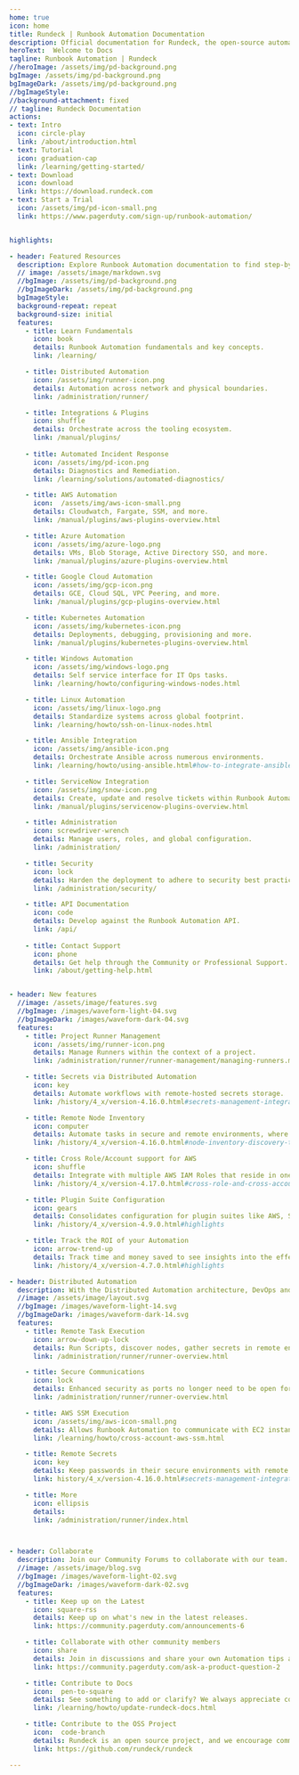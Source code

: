 ```yaml
---
home: true
icon: home
title: Rundeck | Runbook Automation Documentation
description: Official documentation for Rundeck, the open-source automation platform and Runbook Automation by PagerDuty. Learn how to install, configure, and manage Rundeck for enterprise job scheduling, workflow automation, and incident management. Includes API references, administration guides, and best practices.
heroText:  Welcome to Docs
tagline: Runbook Automation | Rundeck
//heroImage: /assets/img/pd-background.png
bgImage: /assets/img/pd-background.png
bgImageDark: /assets/img/pd-background.png
//bgImageStyle:
//background-attachment: fixed
// tagline: Rundeck Documentation
actions:
- text: Intro
  icon: circle-play
  link: /about/introduction.html
- text: Tutorial 
  icon: graduation-cap
  link: /learning/getting-started/
- text: Download
  icon: download
  link: https://download.rundeck.com
- text: Start a Trial
  icon: /assets/img/pd-icon-small.png
  link: https://www.pagerduty.com/sign-up/runbook-automation/


highlights:

- header: Featured Resources  
  description: Explore Runbook Automation documentation to find step-by-step instructions, code samples, and reference information.
  // image: /assets/image/markdown.svg
  //bgImage: /assets/img/pd-background.png
  //bgImageDark: /assets/img/pd-background.png
  bgImageStyle:
  background-repeat: repeat
  background-size: initial
  features:
    - title: Learn Fundamentals
      icon: book 
      details: Runbook Automation fundamentals and key concepts.
      link: /learning/

    - title: Distributed Automation
      icon: /assets/img/runner-icon.png
      details: Automation across network and physical boundaries.
      link: /administration/runner/

    - title: Integrations & Plugins
      icon: shuffle
      details: Orchestrate across the tooling ecosystem.
      link: /manual/plugins/
  
    - title: Automated Incident Response
      icon: /assets/img/pd-icon.png
      details: Diagnostics and Remediation.
      link: /learning/solutions/automated-diagnostics/

    - title: AWS Automation
      icon:  /assets/img/aws-icon-small.png
      details: Cloudwatch, Fargate, SSM, and more.
      link: /manual/plugins/aws-plugins-overview.html

    - title: Azure Automation
      icon: /assets/img/azure-logo.png
      details: VMs, Blob Storage, Active Directory SSO, and more.
      link: /manual/plugins/azure-plugins-overview.html

    - title: Google Cloud Automation
      icon: /assets/img/gcp-icon.png
      details: GCE, Cloud SQL, VPC Peering, and more.
      link: /manual/plugins/gcp-plugins-overview.html

    - title: Kubernetes Automation
      icon: /assets/img/kubernetes-icon.png
      details: Deployments, debugging, provisioning and more.
      link: /manual/plugins/kubernetes-plugins-overview.html

    - title: Windows Automation
      icon: /assets/img/windows-logo.png
      details: Self service interface for IT Ops tasks.
      link: /learning/howto/configuring-windows-nodes.html

    - title: Linux Automation
      icon: /assets/img/linux-logo.png
      details: Standardize systems across global footprint.
      link: /learning/howto/ssh-on-linux-nodes.html

    - title: Ansible Integration
      icon: /assets/img/ansible-icon.png
      details: Orchestrate Ansible across numerous environments.
      link: /learning/howto/using-ansible.html#how-to-integrate-ansible-with-rundeck

    - title: ServiceNow Integration
      icon: /assets/img/snow-icon.png
      details: Create, update and resolve tickets within Runbook Automation.
      link: /manual/plugins/servicenow-plugins-overview.html

    - title: Administration
      icon: screwdriver-wrench
      details: Manage users, roles, and global configuration.
      link: /administration/

    - title: Security
      icon: lock
      details: Harden the deployment to adhere to security best practices.
      link: /administration/security/

    - title: API Documentation
      icon: code
      details: Develop against the Runbook Automation API.
      link: /api/
  
    - title: Contact Support
      icon: phone
      details: Get help through the Community or Professional Support.
      link: /about/getting-help.html


- header: New features
  //image: /assets/image/features.svg
  //bgImage: /images/waveform-light-04.svg
  //bgImageDark: /images/waveform-dark-04.svg
  features:
    - title: Project Runner Management
      icon: /assets/img/runner-icon.png
      details: Manage Runners within the context of a project.
      link: /administration/runner/runner-management/managing-runners.md#managing-runners-within-a-project

    - title: Secrets via Distributed Automation
      icon: key
      details: Automate workflows with remote-hosted secrets storage.
      link: /history/4_x/version-4.16.0.html#secrets-management-integrations-through-enterprise-runner

    - title: Remote Node Inventory
      icon: computer
      details: Automate tasks in secure and remote environments, where inventory can only be discovered within the environment’s perimeter.
      link: /history/4_x/version-4.16.0.html#node-inventory-discovery-through-enterprise-runner

    - title: Cross Role/Account support for AWS
      icon: shuffle
      details: Integrate with multiple AWS IAM Roles that reside in one or multiple AWS Accounts.
      link: /history/4_x/version-4.17.0.html#cross-role-and-cross-account-support-for-ec2-aws-systems-manager

    - title: Plugin Suite Configuration
      icon: gears
      details: Consolidates configuration for plugin suites like AWS, Sensu, and more!
      link: /history/4_x/version-4.9.0.html#highlights

    - title: Track the ROI of your Automation
      icon: arrow-trend-up
      details: Track time and money saved to see insights into the effectiveness of your Automation.
      link: /history/4_x/version-4.7.0.html#highlights

- header: Distributed Automation
  description: With the Distributed Automation architecture, DevOps and Operations teams can manage automation in a central UI while delegating tasks within different private networks or multi-cloud environments without needing to open external firewall ports.
  //image: /assets/image/layout.svg
  //bgImage: /images/waveform-light-14.svg
  //bgImageDark: /images/waveform-dark-14.svg
  features:
    - title: Remote Task Execution
      icon: arrow-down-up-lock
      details: Run Scripts, discover nodes, gather secrets in remote environments.
      link: /administration/runner/runner-overview.html

    - title: Secure Communications
      icon: lock
      details: Enhanced security as ports no longer need to be open for the Automation Server to talk over sensitive ports.
      link: /administration/runner/runner-overview.html

    - title: AWS SSM Execution
      icon: /assets/img/aws-icon-small.png
      details: Allows Runbook Automation to communicate with EC2 instances through the SSM service, rather than another communication protocol.
      link: /learning/howto/cross-account-aws-ssm.html

    - title: Remote Secrets
      icon: key
      details: Keep passwords in their secure environments with remote access via the Enterprise Runner.
      link: history/4_x/version-4.16.0.html#secrets-management-integrations-through-enterprise-runner

    - title: More
      icon: ellipsis
      details: 
      link: /administration/runner/index.html



- header: Collaborate
  description: Join our Community Forums to collaborate with our team.
  //image: /assets/image/blog.svg
  //bgImage: /images/waveform-light-02.svg
  //bgImageDark: /images/waveform-dark-02.svg
  features:
    - title: Keep up on the Latest
      icon: square-rss
      details: Keep up on what's new in the latest releases.
      link: https://community.pagerduty.com/announcements-6

    - title: Collaborate with other community members
      icon: share
      details: Join in discussions and share your own Automation tips and tricks.
      link: https://community.pagerduty.com/ask-a-product-question-2

    - title: Contribute to Docs
      icon:  pen-to-square
      details: See something to add or clarify? We always appreciate contributions to our docs site.
      link: /learning/howto/update-rundeck-docs.html

    - title: Contribute to the OSS Project
      icon:  code-branch
      details: Rundeck is an open source project, and we encourage community feedback and contributions.
      link: https://github.com/rundeck/rundeck

---
```

